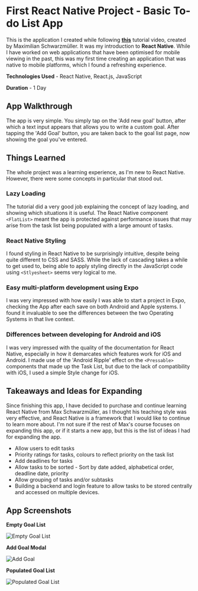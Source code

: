 # First React Native Project - Basic To-do List App

This is the application I created while following **[this](https://www.youtube.com/watch?v=VozPNrt-LfE)** tutorial video, created by Maximilian Schwarzmüller. It was my introduction to **React Native**. While I have worked on web applications that have been optimised for mobile viewing in the past, this was my first time creating an application that was native to mobile platforms, which I found a refreshing experience.

**Technologies Used** - React Native, React.js, JavaScript

**Duration** - 1 Day

## App Walkthrough

The app is very simple. You simply tap on the 'Add new goal' button, after which a text input appears that allows you to write a custom goal. After tapping the 'Add Goal' button, you are taken back to the goal list page, now showing the goal you've entered.

## Things Learned

The whole project was a learning experience, as I'm new to React Native. However, there were some concepts in particular that stood out.

### Lazy Loading

The tutorial did a very good job explaining the concept of lazy loading, and showing which situations it is useful. The React Native component `<FlatList>` meant the app is protected against performance issues that may arise from the task list being populated with a large amount of tasks.

### React Native Styling

I found styling in React Native to be surprisingly intuitive, despite being quite different to CSS and SASS. While the lack of cascading takes a while to get used to, being able to apply styling directly in the JavaScript code using `<Stlyesheet>` seems very logical to me.

### Easy multi-platform development using Expo

I was very impressed with how easily I was able to start a project in Expo, checking the App after each save on both Android and Apple systems. I found it invaluable to see the differences between the two Operating Systems in that live context.

### Differences between developing for Android and iOS

I was very impressed with the quality of the documentation for React Native, especially in how it demarcates which features work for iOS and Android. I made use of the 'Android Ripple' effect on the `<Pressable>` components that made up the Task List, but due to the lack of compatibility with iOS, I used a simple Style change for iOS.

## Takeaways and Ideas for Expanding

Since finishing this app, I have decided to purchase and continue learning React Native from Max Schwarzmüller, as I thought his teaching style was very effective, and React Native is a framework that I would like to continue to learn more about. I'm not sure if the rest of Max's course focuses on expanding this app, or if it starts a new app, but this is the list of ideas I had for expanding the app.

- Allow users to edit tasks
- Priority ratings for tasks, colours to reflect priority on the task list
- Add deadlines for tasks
- Allow tasks to be sorted - Sort by date added, alphabetical order, deadline date, priority
- Allow grouping of tasks and/or subtasks
- Building a backend and login feature to allow tasks to be stored centrally and accessed on multiple devices.

## App Screenshots

**Empty Goal List**

![Empty Goal List](./RNCourse/assets/readme-screenshots/1-emptygoallist.png)

**Add Goal Modal**

![Add Goal](./RNCourse/assets/readme-screenshots/2-GoalInput.PNG)

**Populated Goal List**

![Populated Goal List](./RNCourse/assets/readme-screenshots/3-PopulatedGoalList.PNG)
